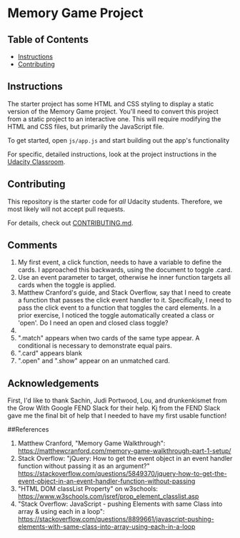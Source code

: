# Memory Game Project

## Table of Contents

* [Instructions](#instructions)
* [Contributing](#contributing)

## Instructions

The starter project has some HTML and CSS styling to display a static version of the Memory Game project. You'll need to convert this project from a static project to an interactive one. This will require modifying the HTML and CSS files, but primarily the JavaScript file.

To get started, open `js/app.js` and start building out the app's functionality

For specific, detailed instructions, look at the project instructions in the [Udacity Classroom](https://classroom.udacity.com/me).

## Contributing

This repository is the starter code for _all_ Udacity students. Therefore, we most likely will not accept pull requests.

For details, check out [CONTRIBUTING.md](CONTRIBUTING.md).



## Comments
1. My first event, a click function, needs to have a variable to define the cards. I approached this backwards, using the document to toggle .card.
2. Use an event parameter to target, otherwise he inner function targets all cards when the toggle is applied.
3. Matthew Cranford's guide, and Stack Overflow, say that I need to create a function that passes the click event handler to it.
	Specifically, I need to pass the click event to a function that toggles the card elements. In a prior exercise, I noticed the toggle
	automatically created a class or 'open'. Do I need an open and closed class toggle?
4. 
5. ".match" appears when two cards of the same type appear. A conditional is necessary to demonstrate equal pairs.
6. ".card" appears blank
7. ".open" and ".show" appear on an unmatched card.

## Acknowledgements
First, I'd like to thank Sachin, Judi Portwood, Lou, and drunkenkismet from the Grow With Google FEND Slack for their help.
Kj from the FEND Slack gave me the final bit of help that I needed to have my first usable function!

##References
1. Matthew Cranford, "Memory Game Walkthrough": https://matthewcranford.com/memory-game-walkthrough-part-1-setup/
2. Stack Overflow: "jQuery: How to get the event object in an event handler function without passing it as an argument?"
	https://stackoverflow.com/questions/5849370/jquery-how-to-get-the-event-object-in-an-event-handler-function-without-passing
3. "HTML DOM classList Property" on w3schools: https://www.w3schools.com/jsref/prop_element_classlist.asp
4. "Stack Overflow: JavaScript - pushing Elements with same Class into array & using each in a loop": https://stackoverflow.com/questions/8899661/javascript-pushing-elements-with-same-class-into-array-using-each-in-a-loop
